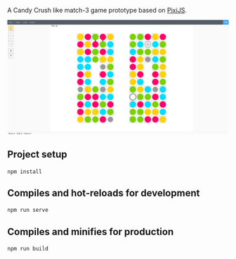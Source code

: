 A Candy Crush like match-3 game prototype based on [PixiJS](https://www.pixijs.com/).

![](./screenshot.png)

## Project setup
```
npm install
```

## Compiles and hot-reloads for development
```
npm run serve
```

## Compiles and minifies for production
```
npm run build
```
